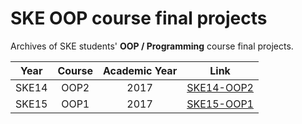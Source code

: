 # SKE OOP course final projects
Archives of SKE students' **OOP / Programming** course final projects.

|Year|Course|Academic Year|Link|
|:--:|:----:|:-----------:|:--:|
|SKE14|OOP2|2017|[SKE14-OOP2](./SKE14-OOP2)|
|SKE15|OOP1|2017|[SKE15-OOP1](./SKE15-OOP1)|

